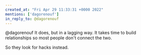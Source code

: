 ```yaml
---
created_at: "Fri Apr 29 11:33:31 +0000 2022"
mentions: ['dagorenouf']
in_reply_to: @dagorenouf
---
```


@dagorenouf It does, but in a lagging way. It takes time to build relationships so most people don't connect the two. 

So they look for hacks instead.